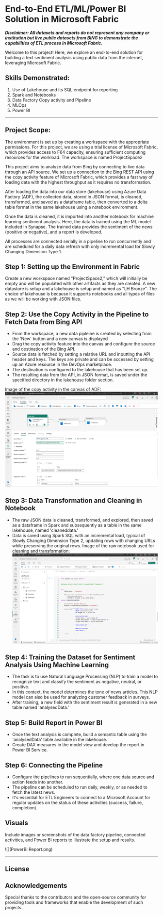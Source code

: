 # End-to-End ETL/ML/Power BI Solution in Microsoft Fabric

**_Disclaimer: All datasets and reports do not represent any company or institution but live public datasets from BING to demonstrate the capabilities of ETL process in Microsoft Fabric._**

Welcome to this project! Here, we explore an end-to-end solution for building a text sentiment analysis using public data from the internet, leveraging Microsoft Fabric.

## Skills Demonstrated:
1. Use of Lakehouse and its SQL endpoint for reporting
2. Spark and Notebooks
3. Data Factory Copy activity and Pipeline
4. MLOps
5. Power BI

---

## Project Scope:

The environment is set up by creating a workspace with the appropriate permissions. For this project, we are using a trial license of Microsoft Fabric, which provides access to F64 capacity, ensuring sufficient computing resources for the workload. The workspace is named ProjectSpace2

This project aims to analyze data from Bing by connecting to live data through an API source. We set up a connection to the Bing REST API using the copy activity feature of Microsoft Fabric, which provides a fast way of loading data with the highest throughput as it requires no transformation.

After loading the data into our data store (lakehouse) using Azure Data Factory (ADF), the collected data, stored in JSON format, is cleaned, transformed, and saved as a dataframe table, then converted to a delta table format in the same lakehouse using a notebook environment.

Once the data is cleaned, it is imported into another notebook for machine learning sentiment analysis. Here, the data is trained using the ML model included in Synapse. The trained data provides the sentiment of the news (positive or negative), and a report is developed.

All processes are connected serially in a pipeline to run concurrently and are scheduled for a daily data refresh with only incremental load for Slowly Changing Dimension Type 1.

## Step 1: Setting up the Environment in Fabric

Create a new workspace named "ProjectSpace2," which will initially be empty and will be populated with other artifacts as they are created. A new datastore is setup and a lakehouse is setup and named as "LH Bronze". The choice of lakehouse is because it supports notebooks and all types of files as we will be working with JSON files.


## Step 2: Use the Copy Activity in the Pipeline to Fetch Data from Bing API
- From the workspace, a new data pipleine is created by selecting from the 'New' button and a new canvas is displayed
- Drag the copy activity feature into the canvas and configure the source and destination of the Bing API.
- Source data is fetched by setting a relative URL and inputting the API header and keys. The keys are private and can be accessed by setting up an Azure resource in the DevOps marketplace.
- The destination is configured to the lakehouse that has been set up.
- The resulting data from the API, in JSON format, is saved under the specified directory in the lakehouse folder section.

Image of the copy activity in the canvas of ADF:
![](CopyActivityView.png)

## Step 3: Data Transformation and Cleaning in Notebook

- The raw JSON data is cleaned, transformed, and explored, then saved as a dataframe in Spark and subsequently as a table in the same lakehouse, named 'cleaneddata.'
- Data is saved using Spark SQL with an incremental load, typical of Slowly Changing Dimension Type 2, updating rows with changing URLs while preserving the original rows.
Image of the raw notebook used for cleaning and transformation:
![](RawNotebook.png)

## Step 4: Training the Dataset for Sentiment Analysis Using Machine Learning

- The task is to use Natural Language Processing (NLP) to train a model to recognize text and classify the sentiment as negative, neutral, or positive.
- In this context, the model determines the tone of news articles. This NLP model can also be used for analyzing customer feedback in surveys.
- After training, a new field with the sentiment result is generated in a new table named 'analysedData.'

## Step 5: Build Report in Power BI

- Once the text analysis is complete, build a semantic table using the 'analysedData' table available in the lakehouse.
- Create DAX measures in the model view and develop the report in Power BI Service.

## Step 6: Connecting the Pipeline

- Configure the pipelines to run sequentially, where one data source and action feeds into another.
- The pipeline can be scheduled to run daily, weekly, or as needed to fetch the latest news.
- It's essential for ETL Engineers to connect to a Microsoft Account for regular updates on the status of these activities (success, failure, completion).

## Visuals

Include images or screenshots of the data factory pipeline, connected activities, and Power BI reports to illustrate the setup and results.

![](PowerBI Report.png)


---

## License



## Acknowledgements

Special thanks to the contributors and the open-source community for providing tools and frameworks that enable the development of such projects.
